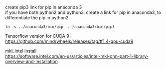 create pip3 link for pip in anaconda 3 <br>
if you have both python2 and python3. create a link for pip in anaconda3, to differentiate the pip in python2.<br>
```
ln -s ../anaconda3/bin/pip  ../anaconda3/bin/pip3  
```

Tensorflow version for CUDA 9 <br>
https://github.com/mind/wheels/releases/tag/tf1.4-gpu-cuda9

mkl_intel install<br>
https://software.intel.com/en-us/articles/intel-mkl-dnn-part-1-library-overview-and-installation



